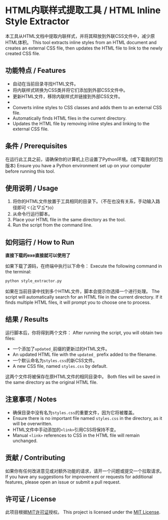 
# HTML内联样式提取工具 / HTML Inline Style Extractor

本工具从HTML文档中提取内联样式，并将其释放到外联CSS文件中，减少原HTML体积。
This tool extracts inline styles from an HTML document and creates an external CSS file, then updates the HTML file to link to the newly created CSS file.

## 功能特点 / Features

- 自动在当前目录寻找HTML文件。
- 将内联样式转换为CSS类并将它们添加到外部CSS文件中。
- 更新HTML文件，移除内联样式并链接到外部CSS文件。
- 
- Converts inline styles to CSS classes and adds them to an external CSS file.
- Automatically finds HTML files in the current directory.
- Updates the HTML file by removing inline styles and linking to the external CSS file.

## 条件 / Prerequisites

在运行此工具之前，请确保你的计算机上已设置了Python环境。(或下载我的打包版本)
Ensure you have a Python environment set up on your computer before running this tool.

## 使用说明 / Usage

1. 将你的HTML文件放置于工具相同的目录下。（不在也没有关系，手动输入路径即可ヾ(≧▽≦*)o）
2. 从命令行运行脚本。
1. Place your HTML file in the same directory as the tool.
2. Run the script from the command line.

## 如何运行 / How to Run
**直接下载的exe直接就可以使用了**

如果下载了源码，在终端中执行以下命令：
Execute the following command in the terminal:

```bash
python style_extractor.py
```

如果在当前目录中找到多个HTML文件，脚本会提示你选择一个进行处理。
The script will automatically search for an HTML file in the current directory. If it finds multiple HTML files, it will prompt you to choose one to process.

## 结果 / Results

运行脚本后，你将得到两个文件：
After running the script, you will obtain two files:

- 一个添加了`updated_`前缀的更新过的HTML文件。
- An updated HTML file with the `updated_` prefix added to the filename.
- 一个默认命名为`styles.css`的新CSS文件。
- A new CSS file, named `styles.css` by default.

这两个文件将被保存在原HTML文件的相同目录中。
Both files will be saved in the same directory as the original HTML file.

## 注意事项 / Notes

- 确保目录中没有名为`styles.css`的重要文件，因为它将被覆盖。
- Ensure there is no important file named `styles.css` in the directory, as it will be overwritten.
- HTML文件中手动添加的`<link>`引用CSS将保持不变。
- Manual `<link>` references to CSS in the HTML file will remain unchanged.

## 贡献 / Contributing

如果你有任何改进意见或对额外功能的请求，请开一个问题或提交一个拉取请求。
If you have any suggestions for improvement or requests for additional features, please open an issue or submit a pull request.

## 许可证 / License

此项目根据[MIT许可证](LICENSE)授权。
This project is licensed under the [MIT License](LICENSE).

